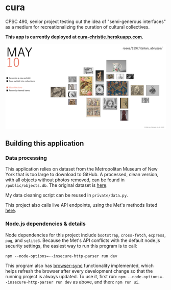 # cura
 CPSC 490, senior project testing out the idea of "semi-generous interfaces" as a medium for recreationalizing the curation of cultural collectives.

**This app is currently deployed at [cura-christie.herokuapp.com](https://cura-christie.herokuapp.com/).**

![demo](/demo.png)

## Building this application

### Data processing
This application relies on dataset from the Metropolitan Museum of New York that is too large to download to GitHub. A processed, clean version, with all objects without photos removed, can be found in `/public/objects.db`. The original dataset is [here](https://github.com/metmuseum/openaccess).

My data cleaning script can be reused in `private/data.py`.

This project also calls live API endpoints, using the Met's methods listed [here](https://metmuseum.github.io/).

### Node.js dependencies & details
Node dependencies for this project include `bootstrap`, `cross-fetch`, `express`, `pug`, and `sqlite3`. Because the Met's API conflicts with the default node.js security settings, the easiest way to run this program is to call:

`npm --node-options=--insecure-http-parser run dev`

This program also has [browser-sync](https://www.npmjs.com/package/browser-sync) functionality implemented, which helps refresh the browser after every development change so that the running project is always updated. To use it, first run:
`npm --node-options=--insecure-http-parser run dev`
as above, and then:
`npm run ui`.